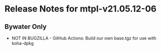 
# Release Notes for mtpl-v21.05.12-06

## Bywater Only

- NOT IN BUGZILLA - GitHub Actions: Build our own base.tgz for use with koha-dpkg


